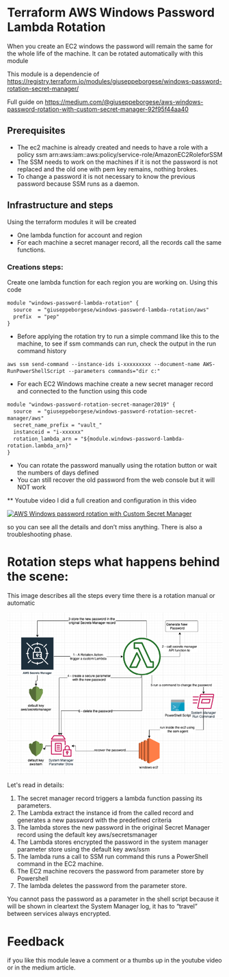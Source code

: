 # Terraform AWS Windows Password Lambda Rotation
When you create an EC2 windows the password will remain the same for the whole life of the machine. It can be rotated automatically with this module

This module is a dependencie of https://registry.terraform.io/modules/giuseppeborgese/windows-password-rotation-secret-manager/

Full guide on https://medium.com/@giuseppeborgese/aws-windows-password-rotation-with-custom-secret-manager-92f95f44aa40

## Prerequisites

* The ec2 machine is already created and needs to have a role with a policy ssm arn:aws:iam::aws:policy/service-role/AmazonEC2RoleforSSM
* The SSM needs to work on the machines if it is not the password is not replaced and the old one with pem key remains, nothing brokes.
* To change a password it is not necessary to know the previous password because SSM runs as a daemon.

## Infrastructure and steps
Using the terraform modules it will be created

* One lambda function for account and region
* For each machine a secret manager record, all the records call the same functions.

### Creations steps:
Create one lambda function for each region you are working on. Using this code

``` hcl
module "windows-password-lambda-rotation" {
  source  = "giuseppeborgese/windows-password-lambda-rotation/aws"
  prefix  = "pep"
}
```
* Before applying the rotation try to run a simple command like this to the machine, to see if ssm commands can run, check the output in the run command history

``` hcl
aws ssm send-command --instance-ids i-xxxxxxxxx --document-name AWS-RunPowerShellScript --parameters commands="dir c:"
``` 

* For each EC2 Windows machine create a new secret manager record and connected to the function using this code

``` hcl
module "windows-password-rotation-secret-manager2019" {
  source  = "giuseppeborgese/windows-password-rotation-secret-manager/aws"
  secret_name_prefix = "vault_"
  instanceid = "i-xxxxxx"
  rotation_lambda_arn = "${module.windows-password-lambda-rotation.lambda_arn}"
}
``` 
* You can rotate the password manually using the rotation button or wait the numbers of days defined
* You can still recover the old password from the web console but it will NOT work

** Youtube video
I did a full creation and configuration in this video

[![AWS Windows password rotation with Custom Secret Manager](https://img.youtube.com/vi/BU0Gy814crQ/0.jpg)](https://youtu.be/BU0Gy814crQ)

so you can see all the details and don’t miss anything. There is also a troubleshooting phase.

# Rotation steps what happens behind the scene:
This image describes all the steps every time there is a rotation manual or automatic

![schema](https://raw.githubusercontent.com/giuseppeborgese/terraform-aws-windows-password-rotation-secret-manager/master/schema.png)

Let's read in details:

1. The secret manager record triggers a lambda function passing its parameters.
2. The Lambda extract the instance id from the called record and generates a new password with the predefined criteria
3. The lambda stores the new password in the original Secret Manager record using the default key aws/secretsmanager
4. The Lambda stores encrypted the password in the system manager parameter store using the default key aws/ssm
5. The lambda runs a call to SSM run command this runs a PowerShell command in the EC2 machine.
6. The EC2 machine recovers the password from parameter store by Powershell
7. The lambda deletes the password from the parameter store.

You cannot pass the password as a parameter in the shell script because it will be shown in cleartext the System Manager log, it has to “travel” between services always encrypted.

# Feedback
if you like this module leave a comment or a thumbs up in the youtube video or in the medium article. 
